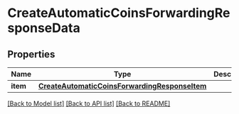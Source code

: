 # CreateAutomaticCoinsForwardingResponseData


## Properties
Name | Type | Description | Notes
------------ | ------------- | ------------- | -------------
**item** | [**CreateAutomaticCoinsForwardingResponseItem**](CreateAutomaticCoinsForwardingResponseItem.md) |  | 

[[Back to Model list]](../README.md#documentation-for-models) [[Back to API list]](../README.md#documentation-for-api-endpoints) [[Back to README]](../README.md)


